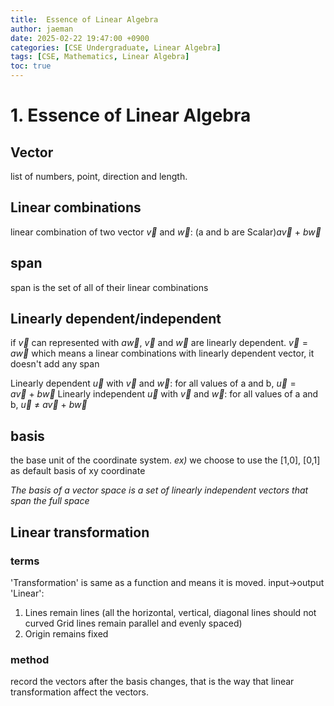 ```yaml
---
title:  Essence of Linear Algebra
author: jaeman
date: 2025-02-22 19:47:00 +0900
categories: [CSE Undergraduate, Linear Algebra]
tags: [CSE, Mathematics, Linear Algebra]
toc: true
---
```


# 1. Essence of Linear Algebra
## Vector
list of numbers, point, direction and length.
## Linear combinations
linear combination of two vector $\vec v$ and $\vec w$: (a and b are Scalar)$a\vec v\ +\ b\vec w$
## span
span is the set of all of their linear combinations
## Linearly dependent/independent
if ${\vec v}$ can represented with ${a\vec w}$, ${\vec v}$ and ${\vec w}$ are linearly dependent. ${\vec v}=a\vec w$
which means a linear combinations with linearly dependent vector, it doesn't add any span

Linearly dependent $\vec u$ with $\vec v$ and $\vec w$:
for all values of a and b, $\vec u=a\vec v\ +\ b\vec w$
Linearly independent $\vec u$ with $\vec v$ and $\vec w$:
for all values of a and b, ${\vec u\ \not=\ a\vec v\ +\ b\vec w}$
## basis
the base unit of the coordinate system.
*ex)* we choose to use the \[1,0], \[0,1] as default basis of xy coordinate

*The basis of a vector space is a set of linearly independent vectors that span the full space*
## Linear transformation
### terms
'Transformation' is same as a function and means it is moved. input->output
'Linear':
1. Lines remain lines
	(all the horizontal, vertical, diagonal lines should not curved
	Grid lines remain parallel and evenly spaced)
2. Origin remains fixed
### method
record the vectors after the basis changes, that is the way that linear transformation affect the vectors.
